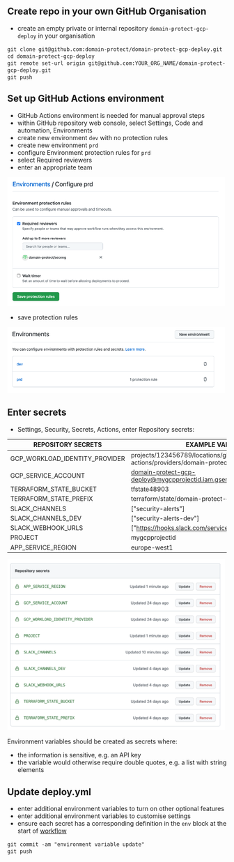 ## Create repo in your own GitHub Organisation
* create an empty private or internal repository `domain-protect-gcp-deploy` in your organisation
```
git clone git@github.com:domain-protect/domain-protect-gcp-deploy.git
cd domain-protect-gcp-deploy
git remote set-url origin git@github.com:YOUR_ORG_NAME/domain-protect-gcp-deploy.git
git push
```

## Set up GitHub Actions environment
* GitHub Actions environment is needed for manual approval steps
* within GitHub repository web console, select Settings, Code and automation, Environments
* create new environment `dev` with no protection rules
* create new environment `prd`
* configure Environment protection rules for `prd`
* select Required reviewers
* enter an appropriate team

<img src="images/actions-env-protection.png" width="500">

* save protection rules

<img src="images/actions-environment.png" width="500">

## Enter secrets
* Settings, Security, Secrets, Actions, enter Repository secrets:

| REPOSITORY SECRETS             | EXAMPLE VALUE / COMMENT                                                                        |
|--------------------------------|------------------------------------------------------------------------------------------------|
| GCP_WORKLOAD_IDENTITY_PROVIDER | projects/123456789/locations/global/workloadIdentityPools/github-actions/providers/domain-protect-gcp-github |
| GCP_SERVICE_ACCOUNT            | domain-protect-gcp-deploy@mygcpprojectid.iam.gserviceaccount.com                                          |
| TERRAFORM_STATE_BUCKET         | tfstate48903                                                                                   |
| TERRAFORM_STATE_PREFIX         | terraform/state/domain-protect-gcp                                                                             |                                                               |                                  |
| SLACK_CHANNELS                 | ["security-alerts"]                                                                            |
| SLACK_CHANNELS_DEV             | ["security-alerts-dev"]                                                                        |
| SLACK_WEBHOOK_URLS             | ["https://hooks.slack.com/services/XXX/XXX/XXX"]                                               |
| PROJECT                 | mygcpprojectid                                                                                 |
| APP_SERVICE_REGION                 | europe-west1                                                                                 |

<img src="images/actions-secrets.png" width="500">

Environment variables should be created as secrets where:
* the information is sensitive, e.g. an API key
* the variable would otherwise require double quotes, e.g. a list with string elements

## Update deploy.yml
* enter additional environment variables to turn on other optional features
* enter additional environment variables to customise settings
* ensure each secret has a corresponding definition in the `env` block at the start of [workflow](../.github/workflows/deploy.yml)
```
git commit -am "environment variable update"
git push
```
